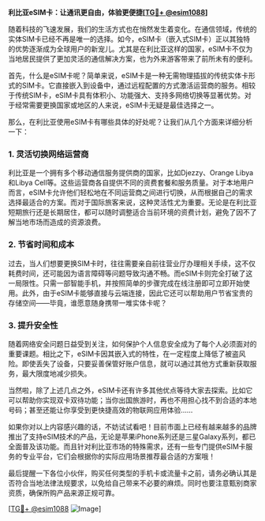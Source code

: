 **利比亚eSIM卡：让通讯更自由，体验更便捷[[TG💪+ @esim1088](https://t.me/s/esim1088)]**

随着科技的飞速发展，我们的生活方式也在悄然发生着变化。在通信领域，传统的实体SIM卡已经不再是唯一的选择。如今，eSIM卡（嵌入式SIM卡）正以其独特的优势逐渐成为全球用户的新宠儿。尤其是在利比亚这样的国家，eSIM卡不仅为当地居民提供了更加灵活的通信解决方案，也为外来游客带来了前所未有的便利。

首先，什么是eSIM卡呢？简单来说，eSIM卡是一种无需物理插拔的传统实体卡形式的SIM卡。它直接嵌入到设备中，通过远程配置的方式激活运营商的服务。相较于传统SIM卡，eSIM卡具有体积小、功能强大、支持多网络切换等显著优势。对于经常需要更换国家或地区的人来说，eSIM卡无疑是最佳选择之一。

那么，在利比亚使用eSIM卡有哪些具体的好处呢？让我们从几个方面来详细分析一下：

### **1. 灵活切换网络运营商**
利比亚是一个拥有多个移动通信服务提供商的国家，比如Djezzy、Orange Libya和Libya Cell等。这些运营商各自提供不同的资费套餐和服务质量。对于本地用户而言，eSIM卡允许他们轻松地在不同运营商之间进行切换，从而根据自己的需求选择最适合的方案。而对于国际旅客来说，这种灵活性尤为重要。无论是在利比亚短期旅行还是长期居住，都可以随时调整适合当前环境的资费计划，避免了因不了解当地市场而造成的资源浪费。

### **2. 节省时间和成本**
过去，当人们想要更换SIM卡时，往往需要亲自前往营业厅办理相关手续，这不仅耗费时间，还可能因为语言障碍等问题导致沟通不畅。而eSIM卡则完全打破了这一局限性。只需一部智能手机，并按照简单的步骤完成在线注册即可立即开始使用。此外，由于eSIM卡能够直接与云端连接，因此它还可以帮助用户节省宝贵的存储空间——毕竟，谁愿意随身携带一堆实体卡呢？

### **3. 提升安全性**
随着网络安全问题日益受到关注，如何保护个人信息安全成为了每个人必须面对的重要课题。相比之下，eSIM卡因其嵌入式的特性，在一定程度上降低了被盗风险。即使丢失了设备，只要妥善保管好账户信息，就可以通过其他方式重新获取服务，最大限度地减少损失。

当然啦，除了上述几点之外，eSIM卡还有许多其他优点等待大家去探索。比如它可以帮助你实现双卡双待功能；当你出国旅游时，再也不用担心找不到合适的本地号码；甚至还能让你享受到更快捷高效的物联网应用体验……

如果你对以上内容感兴趣的话，不妨试试看吧！目前市面上已经有越来越多的品牌推出了支持eSIM技术的产品，无论是苹果iPhone系列还是三星Galaxy系列，都已全面普及该功能。而且针对利比亚市场的特殊需求，还有一些专门提供eSIM卡服务的专业平台，它们会根据你的实际应用场景推荐最合适的方案哦！

最后提醒一下各位小伙伴，购买任何类型的手机卡或流量卡之前，请务必确认其是否符合当地法律法规要求，以免给自己带来不必要的麻烦。同时也要注意甄别商家资质，确保所购产品来源正规可靠。

[[TG💪+ @esim1088](https://t.me/s/esim1088) ![Image](https://i.postimg.cc/4NQfJmqS/Snipaste-2025-05-13-00-14-12.png)]